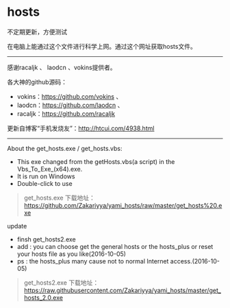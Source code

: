 # hosts
不定期更新，方便测试

在电脑上能通过这个文件进行科学上网。通过这个网址获取hosts文件。
***
感谢racaljk 、 laodcn 、vokins提供者。

各大神的github源码：
 - vokins：https://github.com/vokins 、
 - laodcn：https://github.com/laodcn 、
 - racaljk：https://github.com/racaljk 
            
更新自博客“手机发烧友”：http://htcui.com/4938.html            
***
About the get_hosts.exe / get_hosts.vbs:
 - This exe changed from the getHosts.vbs(a script) in the Vbs_To_Exe_(x64).exe.
 - It is run on Windows
 - Double-click to use

>get_hosts.exe 下载地址：https://github.com/Zakariyya/yami_hosts/raw/master/get_hosts%20.exe 

update
- finsh get_hosts2.exe
 - add : you can choose get the general hosts or the hosts_plus or reset your hosts file as you like(2016-10-05)
 - ps : the hosts_plus many cause not to normal Internet access.(2016-10-05)
 
>get_hosts2.exe 下载地址：https://raw.githubusercontent.com/Zakariyya/yami_hosts/master/get_hosts_2.0.exe
                  
